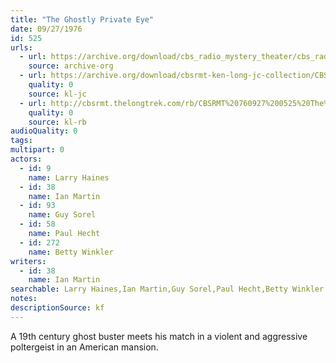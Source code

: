 ```yaml
---
title: "The Ghostly Private Eye"
date: 09/27/1976
id: 525
urls: 
  - url: https://archive.org/download/cbs_radio_mystery_theater/cbs_radio_mystery_theater-0501-0550.zip/cbs_radio_mystery_theater-0501-0550%2Fcbsrmt_0525_the_ghostly_private_eye.mp3
    source: archive-org
  - url: https://archive.org/download/cbsrmt-ken-long-jc-collection/CBSRMT - 760927 0525 Ghostly Private Eye vbr fb2_jc.mp3
    quality: 0
    source: kl-jc
  - url: http://cbsrmt.thelongtrek.com/rb/CBSRMT%20760927%200525%20The%20Ghostly%20Private%20Eye_wuwm.mp3
    quality: 0
    source: kl-rb
audioQuality: 0
tags: 
multipart: 0
actors:  
  - id: 9
    name: Larry Haines  
  - id: 38
    name: Ian Martin  
  - id: 93
    name: Guy Sorel  
  - id: 58
    name: Paul Hecht  
  - id: 272
    name: Betty Winkler
writers:  
  - id: 38
    name: Ian Martin
searchable: Larry Haines,Ian Martin,Guy Sorel,Paul Hecht,Betty Winkler Ian Martin
notes: 
descriptionSource: kf
---
```

A 19th century ghost buster meets his match in a violent and aggressive poltergeist in an American mansion.